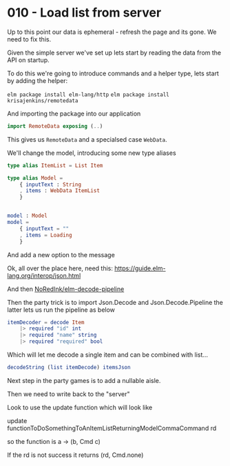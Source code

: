 # 010 - Load list from server

Up to this point our data is ephemeral - refresh the page and its gone. We need to fix this.

Given the simple server we've set up lets start by reading the data from the API on startup.

To do this we're going to introduce commands and a helper type, lets start by adding the helper:

`elm package install elm-lang/http`
`elm package install krisajenkins/remotedata`

And importing the package into our application

```elm
import RemoteData exposing (..)
```

This gives us `RemoteData` and a specialsed case `WebData`.

We'll change the model, introducing some new type aliases

```elm
type alias ItemList = List Item

type alias Model =
    { inputText : String
    , items : WebData ItemList
    }


model : Model
model =
    { inputText = ""
    , items = Loading
    }
```

And add a new option to the message

Ok, all over the place here, need this: https://guide.elm-lang.org/interop/json.html

And then [NoRedInk/elm-decode-pipeline](http://package.elm-lang.org/packages/NoRedInk/elm-decode-pipeline/latest)

Then the party trick is to import Json.Decode and Json.Decode.Pipeline the latter lets us run the pipeline as below

```elm
itemDecoder = decode Item 
    |> required "id" int
    |> required "name" string
    |> required "required" bool
```

Which will let me decode a single item and can be combined with list...

```elm
decodeString (list itemDecode) itemsJson
```

Next step in the party games is to add a nullable aisle.

Then we need to write back to the "server"

Look to use the update function which will look like

update functionToDoSomethingToAnItemListReturningModelCommaCommand rd

so the function is a -> (b, Cmd c)

If the rd is not success it returns (rd, Cmd.none)